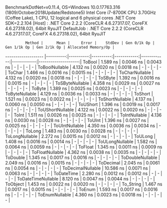 
BenchmarkDotNet=v0.11.4, OS=Windows 10.0.17763.316 (1809/October2018Update/Redstone5)
Intel Core i7-8700K CPU 3.70GHz (Coffee Lake), 1 CPU, 12 logical and 6 physical cores
.NET Core SDK=2.2.104
  [Host]     : .NET Core 2.2.2 (CoreCLR 4.6.27317.07, CoreFX 4.6.27318.02), 64bit RyuJIT
  DefaultJob : .NET Core 2.2.2 (CoreCLR 4.6.27317.07, CoreFX 4.6.27318.02), 64bit RyuJIT


             Method |      Mean |     Error |    StdDev | Gen 0/1k Op | Gen 1/1k Op | Gen 2/1k Op | Allocated Memory/Op |
------------------- |----------:|----------:|----------:|------------:|------------:|------------:|--------------------:|
             ToBool |  1.589 ns | 0.0046 ns | 0.0043 ns |           - |           - |           - |                   - |
     ToBoolNullable |  4.132 ns | 0.0020 ns | 0.0018 ns |           - |           - |           - |                   - |
             ToChar |  1.466 ns | 0.0016 ns | 0.0015 ns |           - |           - |           - |                   - |
     ToCharNullable |  4.132 ns | 0.0020 ns | 0.0018 ns |           - |           - |           - |                   - |
            ToSByte |  1.392 ns | 0.0016 ns | 0.0015 ns |           - |           - |           - |                   - |
    ToSByteNullable |  4.358 ns | 0.0029 ns | 0.0027 ns |           - |           - |           - |                   - |
             ToByte |  1.389 ns | 0.0025 ns | 0.0023 ns |           - |           - |           - |                   - |
     ToByteNullable |  4.129 ns | 0.0036 ns | 0.0033 ns |           - |           - |           - |                   - |
            ToShort |  1.521 ns | 0.0023 ns | 0.0022 ns |           - |           - |           - |                   - |
    ToShortNullable |  4.137 ns | 0.0060 ns | 0.0050 ns |           - |           - |           - |                   - |
           ToUShort |  1.396 ns | 0.0019 ns | 0.0017 ns |           - |           - |           - |                   - |
   ToUShortNullable |  4.122 ns | 0.0022 ns | 0.0020 ns |           - |           - |           - |                   - |
              ToInt |  1.511 ns | 0.0026 ns | 0.0025 ns |           - |           - |           - |                   - |
      ToIntNullable |  4.136 ns | 0.0030 ns | 0.0028 ns |           - |           - |           - |                   - |
             ToUInt |  1.396 ns | 0.0027 ns | 0.0025 ns |           - |           - |           - |                   - |
     ToUIntNullable |  4.350 ns | 0.0036 ns | 0.0034 ns |           - |           - |           - |                   - |
             ToLong |  1.483 ns | 0.0030 ns | 0.0028 ns |           - |           - |           - |                   - |
     ToLongNullable |  2.272 ns | 0.0015 ns | 0.0012 ns |           - |           - |           - |                   - |
            ToULong |  1.408 ns | 0.0016 ns | 0.0014 ns |           - |           - |           - |                   - |
    ToULongNullable |  1.582 ns | 0.0064 ns | 0.0059 ns |           - |           - |           - |                   - |
            ToFloat |  1.345 ns | 0.0011 ns | 0.0009 ns |           - |           - |           - |                   - |
    ToFloatNullable |  4.362 ns | 0.0038 ns | 0.0035 ns |           - |           - |           - |                   - |
           ToDouble |  1.345 ns | 0.0017 ns | 0.0016 ns |           - |           - |           - |                   - |
   ToDoubleNullable |  2.049 ns | 0.0016 ns | 0.0015 ns |           - |           - |           - |                   - |
          ToDecimal |  2.045 ns | 0.0061 ns | 0.0054 ns |           - |           - |           - |                   - |
  ToDecimalNullable | 10.586 ns | 0.0071 ns | 0.0063 ns |           - |           - |           - |                   - |
         ToDateTime |  2.280 ns | 0.0012 ns | 0.0012 ns |           - |           - |           - |                   - |
 ToDateTimeNullable |  8.120 ns | 0.0047 ns | 0.0044 ns |           - |           - |           - |                   - |
           ToObject |  1.453 ns | 0.0022 ns | 0.0020 ns |           - |           - |           - |                   - |
          To_String |  1.467 ns | 0.0017 ns | 0.0015 ns |           - |           - |           - |                   - |
             ToEnum |  1.593 ns | 0.0017 ns | 0.0016 ns |           - |           - |           - |                   - |
     ToEnumNullable |  4.360 ns | 0.0023 ns | 0.0018 ns |           - |           - |           - |                   - |
